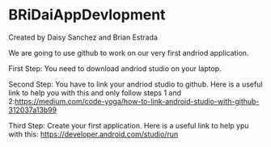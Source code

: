 # BRiDaiAppDevlopment

Created by Daisy Sanchez and Brian Estrada

We are going to use github to work on our very first andriod application.

First Step: You need to download andriod studio on your laptop.

Second Step: You have to link your andriod studio to github. 
Here is a useful link to help you with this and only follow steps 1 and 2:https://medium.com/code-yoga/how-to-link-android-studio-with-github-312037a13b99

Third Step: Create your first application.
Here is a useful link to help ypu with this: https://developer.android.com/studio/run
 
